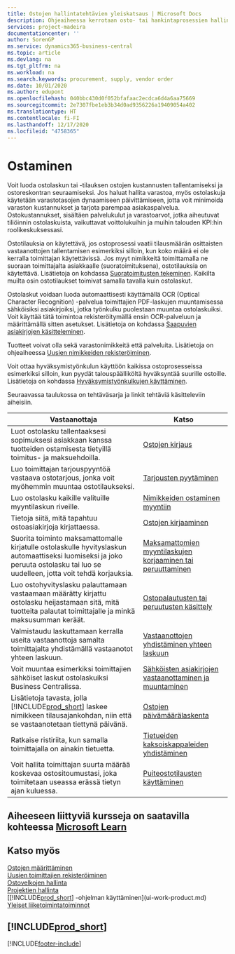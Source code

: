 ```yaml
---
title: Ostojen hallintatehtävien yleiskatsaus | Microsoft Docs
description: Ohjeaiheessa kerrotaan osto- tai hankintaprosessien hallinnasta ja selitetään muun muassa ostolaskujen ja -tilausten käyttöä.
services: project-madeira
documentationcenter: ''
author: SorenGP
ms.service: dynamics365-business-central
ms.topic: article
ms.devlang: na
ms.tgt_pltfrm: na
ms.workload: na
ms.search.keywords: procurement, supply, vendor order
ms.date: 10/01/2020
ms.author: edupont
ms.openlocfilehash: 040bbc430d0f052bfafaac2ecdca6d4a6aa75669
ms.sourcegitcommit: 2e7307fbe1eb3b34d0ad9356226a19409054a402
ms.translationtype: HT
ms.contentlocale: fi-FI
ms.lasthandoff: 12/17/2020
ms.locfileid: "4758365"
---
```

# <a name="purchasing"></a>Ostaminen
Voit luoda ostolaskun tai -tilauksen ostojen kustannusten tallentamiseksi ja ostoreskontran seuraamiseksi. Jos haluat hallita varastoa, myös ostolaskuja käytetään varastotasojen dynaamiseen päivittämiseen, jotta voit minimoida varaston kustannukset ja tarjota parempaa asiakaspalvelua. Ostokustannukset, sisältäen palvelukulut ja varastoarvot, jotka aiheutuvat tiliöinnin ostolaskuista, vaikuttavat voittolukuihin ja muihin talouden KPI:hin roolikeskuksessasi.

Ostotilauksia on käytettävä, jos ostoprosessi vaatii tilausmäärän osittaisten vastaanottojen tallentamisen esimerkiksi silloin, kun koko määrä ei ole kerralla toimittajan käytettävissä. Jos myyt nimikkeitä toimittamalla ne suoraan toimittajalta asiakkaalle (suoratoimituksena), ostotilauksia on käytettävä. Lisätietoja on kohdassa [Suoratoimitusten tekeminen](sales-how-drop-shipment.md). Kaikilta muilta osin ostotilaukset toimivat samalla tavalla kuin ostolaskut.

Ostolaskut voidaan luoda automaattisesti käyttämällä OCR (Optical Character Recognition) -palvelua toimittajien PDF-laskujen muuntamisessa sähköisiksi asiakirjoiksi, jotka työnkulku puolestaan muuntaa ostolaskuiksi. Voit käyttää tätä toimintoa rekisteröitymällä ensin OCR-palveluun ja määrittämällä sitten asetukset. Lisätietoja on kohdassa [Saapuvien asiakirjojen käsitteleminen](across-process-income-documents.md).      

Tuotteet voivat olla sekä varastonimikkeitä että palveluita. Lisätietoja on ohjeaiheessa [Uusien nimikkeiden rekisteröiminen](inventory-how-register-new-items.md).

Voit ottaa hyväksymistyönkulun käyttöön kaikissa ostoprosesseissa esimerkiksi silloin, kun pyydät talouspäälliköltä hyväksyntää suurille ostoille. Lisätietoja on kohdassa [Hyväksymistyönkulkujen käyttäminen](across-how-use-approval-workflows.md).

Seuraavassa taulukossa on tehtäväsarja ja linkit tehtäviä käsitteleviin aiheisiin.

| Vastaanottaja | Katso |
| --- | --- |
| Luot ostolasku tallentaaksesi sopimuksesi asiakkaan kanssa tuotteiden ostamisesta tietyillä toimitus- ja maksuehdoilla. |[Ostojen kirjaus](purchasing-how-record-purchases.md) |
|Luo toimittajan tarjouspyyntöä vastaava ostotarjous, jonka voit myöhemmin muuntaa ostotilaukseksi.|[Tarjousten pyytäminen](purchasing-how-request-quotes.md)|
| Luo ostolasku kaikille valituille myyntilaskun riveille. |[Nimikkeiden ostaminen myyntiin](purchasing-how-purchase-products-sale.md) |
|Tietoja siitä, mitä tapahtuu ostoasiakirjoja kirjattaessa.|[Ostojen kirjaaminen](ui-post-purchases.md)|
| Suorita toiminto maksamattomalle kirjatulle ostolaskulle hyvityslaskun automaattiseksi luomiseksi ja joko peruuta ostolasku tai luo se uudelleen, jotta voit tehdä korjauksia. |[Maksamattomien myyntilaskujen korjaaminen tai peruuttaminen](purchasing-how-correct-cancel-unpaid-purchase-invoices.md) |
| Luo ostohyvityslasku palauttamaan vastaamaan määrätty kirjattu ostolasku heijastamaan sitä, mitä tuotteita palautat toimittajalle ja minkä maksusumman keräät. |[Ostopalautusten tai peruutusten käsittely](purchasing-how-register-new-vendors.md) |
|Valmistaudu laskuttamaan kerralla useita vastaanottoja samalta toimittajalta yhdistämällä vastaanotot yhteen laskuun.|[Vastaanottojen yhdistäminen yhteen laskuun](purchasing-how-to-combine-receipts.md)|
|Voit muuntaa esimerkiksi toimittajien sähköiset laskut ostolaskuiksi Business Centralissa.|[Sähköisten asiakirjojen vastaanottaminen ja muuntaminen](purchasing-how-to-receive-and-convert-electronic-documents.md)|
| Lisätietoja tavasta, jolla [!INCLUDE[prod_short](includes/prod_short.md)] laskee nimikkeen tilausajankohdan, niin että se vastaanotetaan tiettynä päivänä.|[Ostojen päivämäärälaskenta](purchasing-date-calculation-for-purchases.md)|
|Ratkaise ristiriita, kun samalla toimittajalla on ainakin tietuetta.|[Tietueiden kaksoiskappaleiden yhdistäminen](sales-how-merge-duplicate-records.md)|
|Voit hallita toimittajan suurta määrää koskevaa ostositoumustasi, joka toimitetaan useassa erässä tietyn ajan kuluessa.|[Puiteostotilausten käyttäminen](sales-how-to-create-blanket-sales-orders.md)|

## <a name="see-related-training-at-microsoft-learn"></a>Aiheeseen liittyviä kursseja on saatavilla kohteessa [Microsoft Learn](/learn/paths/purchase-items-services-dynamics-365-business-central/)

## <a name="see-also"></a>Katso myös
[Ostojen määrittäminen](purchasing-setup-purchasing.md)  
[Uusien toimittajien rekisteröiminen](purchasing-how-register-new-vendors.md)  
[Ostovelkojen hallinta](payables-manage-payables.md)  
[Projektien hallinta](projects-manage-projects.md)    
[[!INCLUDE[prod_short](includes/prod_short.md)] -ohjelman käyttäminen](ui-work-product.md)  
[Yleiset liiketoimintatoiminnot](ui-across-business-areas.md)

## [!INCLUDE[prod_short](includes/free_trial_md.md)]  


[!INCLUDE[footer-include](includes/footer-banner.md)]